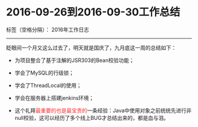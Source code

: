 ﻿# 2016-09-26到2016-09-30工作总结

标签（空格分隔）： 2016年工作日志

---

眨眼间一个月又这么过去了，明天就是国庆了，九月底这一周的总结如下：

 - 为项目整合了基于注解的JSR303的Bean校验功能；

 - 学会了MySQL的行级锁；
 
 - 学会了ThreadLocal的使用；

 - 学会在服务器上搭建jenkins环境；

 - 这个礼拜<font color="FF2D2D">最重要的也是最宝贵的</font>一条经验：Java中使用对象之前统统先进行非null校验，这可以经历了多个线上BUG才总结出来的，都是血与泪。
    





